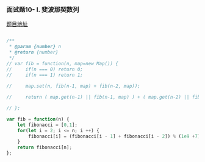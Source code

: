 ### 面试题10- I. 斐波那契数列

[题目地址](https://leetcode-cn.com/problems/fei-bo-na-qi-shu-lie-lcof/)

```javascript

/**
 * @param {number} n
 * @return {number}
 */
// var fib = function(n, map=new Map()) {
//     if(n === 0) return 0;
//     if(n === 1) return 1;
    
//     map.set(n, fib(n-1, map) + fib(n-2, map));

//     return ( map.get(n-1) || fib(n-1, map) ) + ( map.get(n-2) || fib(n-2, map) );

// };

var fib = function(n) {
    let fibonacci = [0,1];
    for(let i = 2; i <= n; i ++) {
        fibonacci[i] = (fibonacci[i - 1] + fibonacci[i - 2]) % (1e9 +7);
    }
    return fibonacci[n];
};

```
